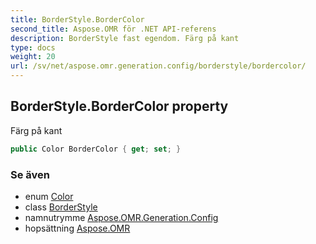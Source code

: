 ```yaml
---
title: BorderStyle.BorderColor
second_title: Aspose.OMR för .NET API-referens
description: BorderStyle fast egendom. Färg på kant
type: docs
weight: 20
url: /sv/net/aspose.omr.generation.config/borderstyle/bordercolor/
---
```

## BorderStyle.BorderColor property

Färg på kant

```csharp
public Color BorderColor { get; set; }
```

### Se även

* enum [Color](../../../aspose.omr.generation/color/)
* class [BorderStyle](../)
* namnutrymme [Aspose.OMR.Generation.Config](../../borderstyle/)
* hopsättning [Aspose.OMR](../../../)


